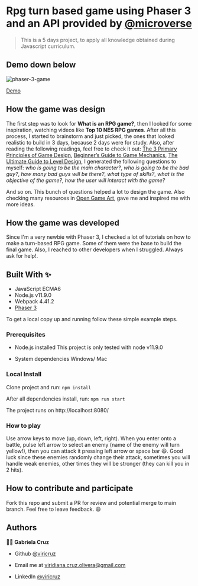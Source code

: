 
# Rpg turn based game using Phaser 3 and an API provided by [@microverse](https://github.com/microverseinc/)

> This is a 5 days project, to apply all knowledge obtained during Javascript curriculum.

## Demo down below
<p><img src="https://media.giphy.com/media/ZcWeT96CXycUjCMaCG/giphy.gif" alt="phaser-3-game" /></p>

[Demo](https://morning-island-03937.herokuapp.com/)

## How the game was design
The first step was to look for **What is an RPG game?**, then I looked for some inspiration, watching videos like **Top 10 NES RPG games**. After all this process, I started to brainstorm and just picked, the ones that looked realistic to build in 3 days, because 2 days were for study. Also, after reading the following readings, feel free to check it out: [The 3 Primary Principles of Game Design](https://www.gamedesigning.org/learn/game-design-principles/), [Beginner’s Guide to Game Mechanics](https://www.gamedesigning.org/learn/basic-game-mechanics/), [The Ultimate Guide to Level Design](https://www.gamedesigning.org/learn/level-design/), I generated the following questions to myself:
_who is going to be the main character?_,
_who is going to be the bad guy?_,
_how many bad guys will be there?_,
_what type of skills?_,
_what is the objective of the game?_,
_how the user will interact with the game?_

And so on. This bunch of questions helped a lot to design the game. Also checking many resources in [Open Game Art](https://opengameart.org/), gave me and inspired me with more ideas.

## How the game was developed
Since I'm a very newbie with Phaser 3, I checked a lot of tutorials on how to make a turn-based RPG game. Some of them were the base to build the final game. Also, I reached to other developers when I struggled. Always ask for help!.

## Built With ✨
- JavaScript ECMA6
- Node.js v11.9.0
- Webpack 4.41.2
- [Phaser 3](https://phaser.io/phaser3)

To get a local copy up and running follow these simple example steps.

### Prerequisites
* Node.js installed
This project is only tested with node v11.9.0

* System dependencies
Windows/ Mac


### Local Install
Clone project and run:
`npm install`

After all dependencies install, run:
`npm run start`

The project runs on http://localhost:8080/


### How to play
Use arrow keys to move (up, down, left, right). When you enter onto a battle, pulse left arrow to select an enemy (name of the enemy will turn yellow!), then you can attack it pressing left arrow or space bar :smiley:. Good luck since these enemies randomly change their attack, sometimes you will handle weak enemies, other times they will be stronger (they can kill you in 2 hits).

## How to contribute and participate
Fork this repo and submit a PR for review and potential merge to main branch. Feel free to leave feedback. :smile:


## Authors

👨‍💻 **Gabriela Cruz**

- Github [@viricruz](https://github.com/ViriCruz/)

- Email me at viridiana.cruz.olivera@gmail.com

- LinkedIn [@viricruz](https://www.linkedin.com/in/viricruz/)

